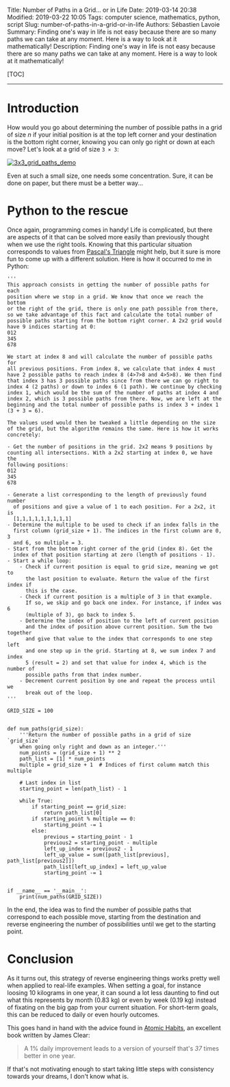 Title: Number of Paths in a Grid… or in Life
Date: 2019-03-14 20:38
Modified: 2019-03-22 10:05
Tags: computer science, mathematics, python, script
Slug: number-of-paths-in-a-grid-or-in-life
Authors: Sébastien Lavoie
Summary: Finding one's way in life is not easy because there are so many paths we can take at any moment. Here is a way to look at it mathematically!
Description: Finding one's way in life is not easy because there are so many paths we can take at any moment. Here is a way to look at it mathematically!

[TOC]

---

# Introduction

How would you go about determining the number of possible paths in a
grid of size _n_ if your initial position is at the top left corner and
your destination is the bottom right corner, knowing you can only go
right or down at each move? Let's look at a grid of size `3 × 3`:

<a href="{static}/images/posts/0010_number-of-paths-in-a-grid/3x3_grid_paths_demo.png"><img src="{static}/images/posts/0010_number-of-paths-in-a-grid/3x3_grid_paths_demo.png" alt="3x3_grid_paths_demo" class="max-size-img-post"></a>

Even at such a small size, one needs some concentration. Sure, it can be
done on paper, but there must be a better way...

# Python to the rescue

Once again, programming comes in handy! Life is complicated, but there
are aspects of it that can be solved more easily than previously
thought when we use the right tools.
Knowing that this particular situation corresponds to values from
[Pascal's Triangle](https://en.wikipedia.org/wiki/Pascal%27s_triangle)
might help, but it sure is more fun
to come up with a different solution. Here is how it occurred to me in
Python:

```{.python}
'''
This approach consists in getting the number of possible paths for each
position where we stop in a grid. We know that once we reach the bottom
or the right of the grid, there is only one path possible from there,
so we take advantage of this fact and calculate the total number of
possible paths starting from the bottom right corner. A 2x2 grid would
have 9 indices starting at 0:
012
345
678

We start at index 8 and will calculate the number of possible paths for
all previous positions. From index 8, we calculate that index 4 must
have 2 possible paths to reach index 8 (4>7>8 and 4>5>8). We then find
that index 3 has 3 possible paths since from there we can go right to
index 4 (2 paths) or down to index 6 (1 path). We continue by checking
index 1, which would be the sum of the number of paths at index 4 and
index 2, which is 3 possible paths from there. Now, we are left at the
beginning and the total number of possible paths is index 3 + index 1
(3 + 3 = 6).

The values used would then be tweaked a little depending on the size
of the grid, but the algorithm remains the same. Here is how it works
concretely:

- Get the number of positions in the grid. 2x2 means 9 positions by
counting all intersections. With a 2x2 starting at index 0, we have the
following positions:
012
345
678

- Generate a list corresponding to the length of previously found number
  of positions and give a value of 1 to each position. For a 2x2, it is
  [1,1,1,1,1,1,1,1,1]
- Determine the multiple to be used to check if an index falls in the
  first column (grid_size + 1). The indices in the first column are 0, 3
  and 6, so multiple = 3.
- Start from the bottom right corner of the grid (index 8). Get the
  index of that position starting at zero (length of positions - 1).
- Start a while loop:
    - Check if current position is equal to grid size, meaning we got to
      the last position to evaluate. Return the value of the first index if
      this is the case.
    - Check if current position is a multiple of 3 in that example.
      If so, we skip and go back one index. For instance, if index was 6
      (multiple of 3), go back to index 5.
    - Determine the index of position to the left of current position
      and the index of position above current position. Sum the two together
      and give that value to the index that corresponds to one step left
      and one step up in the grid. Starting at 8, we sum index 7 and index
      5 (result = 2) and set that value for index 4, which is the number of
      possible paths from that index number.
    - Decrement current position by one and repeat the process until we
      break out of the loop.
'''

GRID_SIZE = 100


def num_paths(grid_size):
    '''Return the number of possible paths in a grid of size `grid_size`
    when going only right and down as an integer.'''
    num_points = (grid_size + 1) ** 2
    path_list = [1] * num_points
    multiple = grid_size + 1  # Indices of first column match this multiple

    # Last index in list
    starting_point = len(path_list) - 1

    while True:
        if starting_point == grid_size:
            return path_list[0]
        if starting_point % multiple == 0:
            starting_point -= 1
        else:
            previous = starting_point - 1
            previous2 = starting_point - multiple
            left_up_index = previous2 - 1
            left_up_value = sum([path_list[previous], path_list[previous2]])
            path_list[left_up_index] = left_up_value
            starting_point -= 1


if __name__ == '__main__':
    print(num_paths(GRID_SIZE))
```

In the end, the idea was to find the number of possible paths that
correspond to each possible move, starting from the destination and
reverse engineering the number of possibilities until we get to the
starting point.

# Conclusion

As it turns out, this strategy of reverse engineering things works
pretty well when applied to real-life examples. When setting a goal,
for instance loosing 10 kilograms in one year, it can sound a lot less
daunting to find out what this represents by month (0.83 kg) or even
by week (0.19 kg) instead of fixating on the big gap from your current
situation. For short-term goals, this can be reduced to daily or even
hourly outcomes.

This goes hand in hand with the advice found in [Atomic
Habits](https://amzn.to/2Y0QGis), an excellent book written by James
Clear:

> A 1% daily improvement leads to a version of yourself that's _37_ times better in one year.

If that's not motivating enough to start taking little steps with
consistency towards your dreams, I don't know what is.
